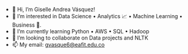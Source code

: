 - 👋 Hi, I’m Giselle Andrea Vásquez!
- 👀 I’m interested in Data Science • Analytics 📈 • Machine Learning • Business 🎯.
- 🌱 I’m currently learning Python • AWS • SQL • Hadoop
- 💞️ I’m looking to collaborate on Data projects and NLTK
- 📫 My email: gvasque6@eafit.edu.co

<!---
Short story: I believe in the ability of data to create stories and transform the reality around us.

Long story: Business administrator with a focus on project management and current Data Science student in Protalent. 
I enjoy working on projects that involve data, stories, and code to solve complex problems.
I believe in the potential of data to generate value propositions, solve problems, 
create new services or products and especially help create sustainable companies over time.
--->
